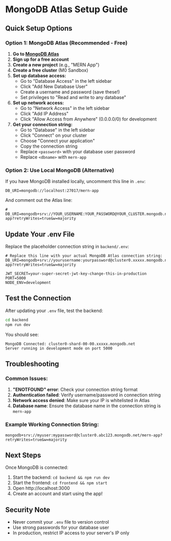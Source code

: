 # MongoDB Atlas Setup Guide

## Quick Setup Options

### Option 1: MongoDB Atlas (Recommended - Free)

1. **Go to [MongoDB Atlas](https://www.mongodb.com/atlas)**
2. **Sign up for a free account**
3. **Create a new project** (e.g., "MERN App")
4. **Create a free cluster** (M0 Sandbox)
5. **Set up database access:**
   - Go to "Database Access" in the left sidebar
   - Click "Add New Database User"
   - Create a username and password (save these!)
   - Set privileges to "Read and write to any database"
6. **Set up network access:**
   - Go to "Network Access" in the left sidebar
   - Click "Add IP Address"
   - Click "Allow Access from Anywhere" (0.0.0.0/0) for development
7. **Get your connection string:**
   - Go to "Database" in the left sidebar
   - Click "Connect" on your cluster
   - Choose "Connect your application"
   - Copy the connection string
   - Replace `<password>` with your database user password
   - Replace `<dbname>` with `mern-app`

### Option 2: Use Local MongoDB (Alternative)

If you have MongoDB installed locally, uncomment this line in `.env`:
```
DB_URI=mongodb://localhost:27017/mern-app
```

And comment out the Atlas line:
```
# DB_URI=mongodb+srv://YOUR_USERNAME:YOUR_PASSWORD@YOUR_CLUSTER.mongodb.net/mern-app?retryWrites=true&w=majority
```

## Update Your .env File

Replace the placeholder connection string in `backend/.env`:

```env
# Replace this line with your actual MongoDB Atlas connection string:
DB_URI=mongodb+srv://yourusername:yourpassword@cluster0.xxxxx.mongodb.net/mern-app?retryWrites=true&w=majority

JWT_SECRET=your-super-secret-jwt-key-change-this-in-production
PORT=5000
NODE_ENV=development
```

## Test the Connection

After updating your `.env` file, test the backend:

```bash
cd backend
npm run dev
```

You should see:
```
MongoDB Connected: cluster0-shard-00-00.xxxxx.mongodb.net
Server running in development mode on port 5000
```

## Troubleshooting

### Common Issues:

1. **"ENOTFOUND" error**: Check your connection string format
2. **Authentication failed**: Verify username/password in connection string
3. **Network access denied**: Make sure your IP is whitelisted in Atlas
4. **Database name**: Ensure the database name in the connection string is `mern-app`

### Example Working Connection String:
```
mongodb+srv://myuser:mypassword@cluster0.abc123.mongodb.net/mern-app?retryWrites=true&w=majority
```

## Next Steps

Once MongoDB is connected:
1. Start the backend: `cd backend && npm run dev`
2. Start the frontend: `cd frontend && npm start`
3. Open http://localhost:3000
4. Create an account and start using the app!

## Security Note

- Never commit your `.env` file to version control
- Use strong passwords for your database user
- In production, restrict IP access to your server's IP only
